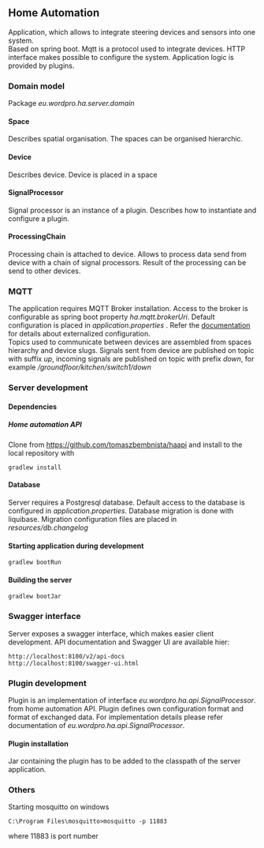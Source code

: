 ## Home Automation 

Application, which allows to integrate steering devices and sensors into one system.  
Based on spring boot. Mqtt is a protocol used to integrate devices. 
HTTP interface makes possible to configure the system. Application logic is provided by plugins.

### Domain model
Package *eu.wordpro.ha.server.domain*

#### Space
Describes spatial organisation. The spaces can be organised hierarchic.
#### Device
Describes device. Device is placed in a space
#### SignalProcessor
Signal processor is an instance of a plugin. Describes how to instantiate and configure a plugin.
#### ProcessingChain
Processing chain is attached to device. Allows to process data send from device with a chain of signal processors. 
Result of the processing can be send to other devices.

### MQTT
The application requires MQTT Broker installation. Access to the broker is configurable as spring boot property *ha.mqtt.brokerUri*. Default configuration is placed in *application.properties* . Refer the [documentation](https://docs.spring.io/spring-boot/docs/current/reference/html/spring-boot-features.html#boot-features-external-config) for details about externalized configuration.  
Topics used to communicate between devices are assembled from spaces hierarchy and device slugs. Signals sent from device are published on topic with suffix *up*, incoming signals are published on topic with prefix *down*, for example */groundfloor/kitchen/switch1/down*


### Server development
#### Dependencies
##### Home automation API
Clone from https://github.com/tomaszbembnista/haapi and install to the local repository with
    
    gradlew install
    
#### Database
Server requires a Postgresql database. Default access to the database is configured in *application.properties*. Database migration is done with liquibase. Migration configuration files are placed in *resources/db.changelog*
#### Starting application during development

    gradlew bootRun
    
#### Building the server

    gradlew bootJar 
    
### Swagger interface
Server exposes a swagger interface, which makes easier client development. API documentation and Swagger UI are available hier:

    http://localhost:8100/v2/api-docs
    http://localhost:8100/swagger-ui.html
    
### Plugin development
Plugin is an implementation of interface *eu.wordpro.ha.api.SignalProcessor*. from home automation API. Plugin defines own configuration format and format of exchanged data.
For implementation details please refer documentation of *eu.wordpro.ha.api.SignalProcessor*.  

#### Plugin installation
Jar containing the plugin has to be added to the classpath of the server application.
    
### Others 
Starting mosquitto on windows

    C:\Program Files\mosquitto>mosquitto -p 11883
    
where 11883 is port number
    

    
